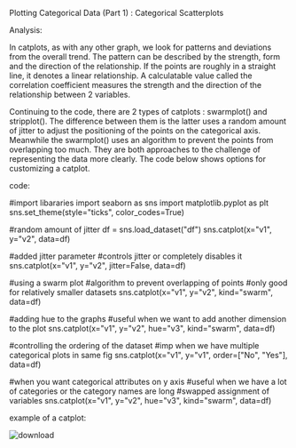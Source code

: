 Plotting Categorical Data (Part 1) : Categorical Scatterplots

Analysis:

In catplots, as with any other graph, we look for patterns and deviations from the overall trend. The pattern can be described by the strength, form and the direction of the relationship.
If the points are roughly in a straight line, it denotes a linear relationship. A calculatable value called the correlation coefficient measures the strength and the direction of the relationship between 2 variables.

Continuing to the code, there are 2 types of catplots : swarmplot() and stripplot(). The difference between them is the latter uses a random amount of jitter to adjust the positioning of the points on the categorical axis. Meanwhile the swarmplot() uses an algorithm to prevent the points from overlapping too much.
They are both approaches to the challenge of representing the data more clearly. The code below shows options for customizing a catplot.

code:

#import libararies
import seaborn as sns
import matplotlib.pyplot as plt
sns.set_theme(style="ticks", color_codes=True)

#random amount of jitter
df = sns.load_dataset("df")
sns.catplot(x="v1", y="v2", data=df)

#added jitter parameter
#controls jitter or completely disables it
sns.catplot(x="v1", y="v2", jitter=False, data=df)

#using a swarm plot
#algorithm to prevent overlapping of points
#only good for relatively smaller datasets
sns.catplot(x="v1", y="v2", kind="swarm", data=df)

#adding hue to the graphs
#useful when we want to add another dimension to the plot
sns.catplot(x="v1", y="v2", hue="v3", kind="swarm", data=df)

#controlling the ordering of the dataset
#imp when we have multiple categorical plots in same fig
sns.catplot(x="v1", y="v1", order=["No", "Yes"], data=df)

#when you want categorical attributes on y axis
#useful when we have a lot of categories or the category names are long
#swapped assignment of variables
sns.catplot(x="v1", y="v2", hue="v3", kind="swarm", data=df)

example of a catplot:

![download](https://user-images.githubusercontent.com/84655810/123065918-3a337600-d42d-11eb-8c4d-4debf5cbdd9f.png)


